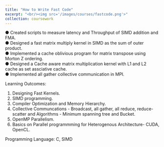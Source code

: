 ```yaml
---
title: "How to Write Fast Code"
excerpt: "<br/><img src='/images/courses/fastcode.png'>"
collection: coursework
---
```


● Created scripts to measure latency and Throughput of SIMD addition and FMA.<br />
● Designed a fast matrix multiply kernel in SIMD as the sum of outer product.<br /> 
● Implemented a cache oblivious program for matrix transpose using Morton Z ordering.<br />
● Designed a Cache aware matrix multiplication kernel with L1 and L2  cache as set assciative cache.<br /> 
● Implemented all gather collective communication in MPI.<br />

Learning Outcomes:
1. Designing Fast Kernels.
2. SIMD programming.
3. Compiler Optimization and Memory Hierarchy.
4. Collective Communcations - Broadcast, all gather, all reduce, reduce-scatter and Algorithms - Minimum spanning tree and Bucket. 
5. OpenMP Parallelism.
6. Basics on Parallel programmming for Heterogenous Architecture- CUDA, OpenCL.

Programming Language:
C, SIMD